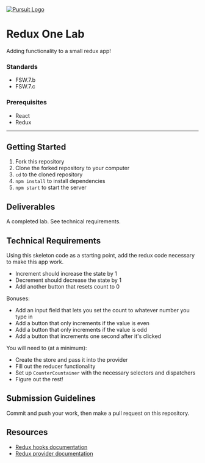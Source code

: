 [![Pursuit Logo](https://avatars1.githubusercontent.com/u/5825944?s=200&v=4)](https://pursuit.org)

# Redux One Lab

Adding functionality to a small redux app!

### Standards

- FSW.7.b
- FSW.7.c

### Prerequisites

- React
- Redux

---

## Getting Started

1. Fork this repository
1. Clone the forked repository to your computer
1. `cd` to the cloned repository
1. `npm install` to install dependencies
1. `npm start` to start the server

## Deliverables

A completed lab. See technical requirements.

## Technical Requirements

Using this skeleton code as a starting point, add the redux code necessary to make this app work.

* Increment should increase the state by 1
* Decrement should decrease the state by 1
* Add another button that resets count to 0

Bonuses:

* Add an input field that lets you set the count to whatever number you type in
* Add a button that only increments if the value is even
* Add a button that only increments if the value is odd
* Add a button that increments one second after it's clicked

You will need to (at a minimum):

* Create the store and pass it into the provider
* Fill out the reducer functionality
* Set up `CounterCountainer` with the necessary selectors and dispatchers
* Figure out the rest!

## Submission Guidelines

Commit and push your work, then make a pull request on this repository.

## Resources

* [Redux hooks documentation](https://react-redux.js.org/next/api/hooks)
* [Redux provider documentation](https://react-redux.js.org/next/api/provider)